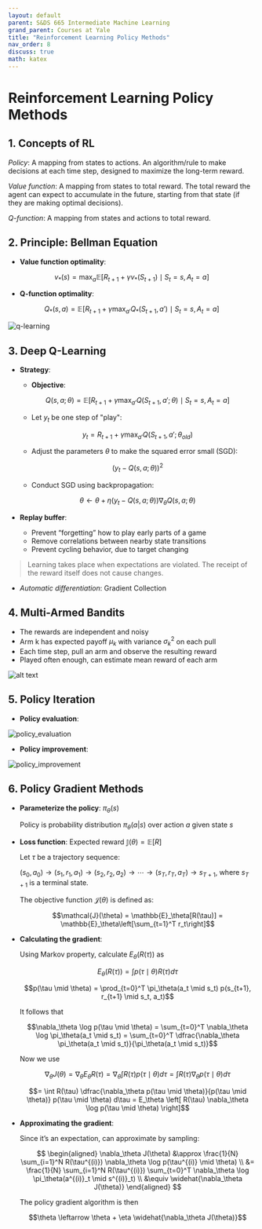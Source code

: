 ```yaml
---
layout: default
parent: S&DS 665 Intermediate Machine Learning
grand_parent: Courses at Yale
title: "Reinforcement Learning Policy Methods"
nav_order: 8
discuss: true
math: katex
---
```


# Reinforcement Learning Policy Methods

## 1. Concepts of RL

*Policy*: A mapping from states to actions. An algorithm/rule to make decisions at each time step, designed to maximize the long-term
reward.

*Value function*: A mapping from states to total reward. The total reward the agent can expect to accumulate in the future, starting from that state (if they are making optimal decisions).

*Q-function*: A mapping from states and actions to total reward.

## 2. Principle: Bellman Equation

- **Value function optimality**:

$$v_*(s) = \max_a \mathbb{E}[R_{t+1} + \gamma v_*(S_{t+1}) \mid S_t = s, A_t = a]$$

- **Q-function optimality**:

$$Q_*(s,a) = \mathbb{E}[R_{t+1} + \gamma \max_{a'} Q_*(S_{t+1}, a') \mid S_t = s, A_t = a]$$

![q-learning](image-8.png)

## 3. Deep Q-Learning

- **Strategy**:

    - **Objective**:

    $$Q(s, a; \theta) = \mathbb{E}[R_{t+1} + \gamma \max_{a'} Q(S_{t+1}, a'; \theta) \mid S_t = s, A_t = a]$$

    - Let $y_t$ be one step of "play":

    $$y_t = R_{t+1} + \gamma \max_{a'} Q(S_{t+1}, a'; \theta_{old})$$

    - Adjust the parameters $\theta$ to make the squared error small (SGD):

    $$(y_t - Q(s, a; \theta))^2$$

    - Conduct SGD using backpropagation:

    $$\theta \leftarrow \theta + \eta (y_t - Q(s,a;\theta)) \nabla_\theta Q(s,a;\theta)$$

- **Replay buffer**:
    - Prevent “forgetting” how to play early parts of a game
    - Remove correlations between nearby state transitions
    - Prevent cycling behavior, due to target changing

> Learning takes place when expectations are violated. The receipt of the reward itself does not cause changes.

- *Automatic differentiation*: Gradient Collection

## 4. Multi-Armed Bandits

- The rewards are independent and noisy
- Arm k has expected payoff $\mu_k$ with variance $\sigma^2_k$ on each pull
- Each time step, pull an arm and observe the resulting reward
- Played often enough, can estimate mean reward of each arm

![alt text](image-7.png)

## 5. Policy Iteration

- **Policy evaluation**:

![policy_evaluation](image-1.png)

- **Policy improvement**:

![policy_improvement](image.png)

## 6. Policy Gradient Methods

- **Parameterize the policy**: $\pi_\theta(s)$ 

    Policy is probability distribution $\pi_\theta(a \vert s)$ over action $a$ given state $s$

- **Loss function**: Expected reward $\mathbb{J}(\theta) = \mathbb{E}[R]$

    Let $\tau$ be a trajectory sequence:

    $(s_0,a_0) \rightarrow (s_1,r_1,a_1) \rightarrow (s_2,r_2,a_2) \rightarrow \cdots \rightarrow (s_T,r_T,a_T) \rightarrow s_{T+1}$, where $s_{T+1}$ is a terminal state.

    The objective function $\mathcal{J}(\theta)$ is defined as:

    $$\mathcal{J}(\theta) = \mathbb{E}_\theta[R(\tau)] = \mathbb{E}_\theta\left[\sum_{t=1}^T r_t\right]$$


- **Calculating the gradient**:

    Using Markov property, calculate $E_\theta(R(\tau))$ as

    $$E_\theta(R(\tau)) = \int p(\tau \mid \theta) R(\tau) d\tau$$

    $$p(\tau \mid \theta) = \prod_{t=0}^T \pi_\theta(a_t \mid s_t) p(s_{t+1}, r_{t+1} \mid s_t, a_t)$$

    It follows that

    $$\nabla_\theta \log p(\tau \mid \theta) = \sum_{t=0}^T \nabla_\theta \log \pi_\theta(a_t \mid s_t) = \sum_{t=0}^T \dfrac{\nabla_\theta \pi_\theta(a_t \mid s_t)}{\pi_\theta(a_t \mid s_t)}$$

    Now we use

    $$\nabla_\theta J(\theta) = \nabla_\theta E_\theta R(\tau) = \nabla_\theta \int R(\tau) p(\tau \mid \theta) d\tau = \int R(\tau) \nabla_\theta p(\tau \mid \theta) d\tau$$

    $$= \int R(\tau) \dfrac{\nabla_\theta p(\tau \mid \theta)}{p(\tau \mid \theta)} p(\tau \mid \theta) d\tau = E_\theta \left[ R(\tau) \nabla_\theta \log p(\tau \mid \theta) \right]$$

- **Approximating the gradient**:

    Since it’s an expectation, can approximate by sampling:

    $$
    \begin{aligned}
    \nabla_\theta J(\theta) &\approx \frac{1}{N} \sum_{i=1}^N R(\tau^{(i)}) \nabla_\theta \log p(\tau^{(i)} \mid \theta) \\
    &= \frac{1}{N} \sum_{i=1}^N R(\tau^{(i)}) \sum_{t=0}^T \nabla_\theta \log \pi_\theta(a^{(i)}_t \mid s^{(i)}_t) \\
    &\equiv \widehat{\nabla_\theta J(\theta)}
    \end{aligned}
    $$

    The policy gradient algorithm is then

    $$\theta \leftarrow \theta + \eta \widehat{\nabla_\theta J(\theta)}$$
